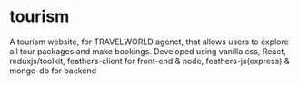 # tourism
A tourism website, for TRAVELWORLD agenct, that allows users to explore all tour packages and make bookings. Developed using vanilla css, React, reduxjs/toolkit, feathers-client for front-end &amp; node, feathers-js(express) &amp; mongo-db for backend
